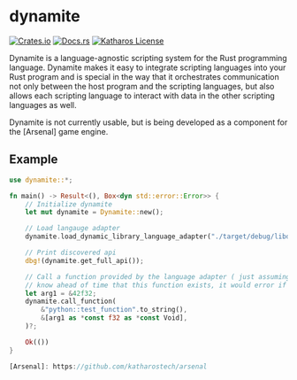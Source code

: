 # dynamite

[![Crates.io](https://img.shields.io/crates/v/dynamite)](https://crates.io/crates/dynamite)
[![Docs.rs](https://docs.rs/dynamite/badge.svg)](https://docs.rs/dynamite)
[![Katharos License](https://img.shields.io/badge/License-Katharos-blue)](https://github.com/katharostech/katharos-license)

Dynamite is a language-agnostic scripting system for the Rust programming language. Dynamite
makes it easy to integrate scripting languages into your Rust program and is special in the way
that it orchestrates communication not only between the host program and the scripting
languages, but also allows each scripting language to interact with data in the other scripting
languages as well.

Dynamite is not currently usable, but is being developed as a component for the [Arsenal] game
engine.

## Example

```rust
use dynamite::*;

fn main() -> Result<(), Box<dyn std::error::Error>> {
    // Initialize dynamite
    let mut dynamite = Dynamite::new();

    // Load langauge adapter
    dynamite.load_dynamic_library_language_adapter("./target/debug/libdynamite_python.so")?;

    // Print discovered api
    dbg!(dynamite.get_full_api());

    // Call a function provided by the language adapter ( just assuming for this example that we
    // know ahead of time that this function exists, it would error if it didn't ).
    let arg1 = &42f32;
    dynamite.call_function(
        &"python::test_function".to_string(),
        &[arg1 as *const f32 as *const Void],
    )?;

    Ok(())
}

[Arsenal]: https://github.com/katharostech/arsenal

